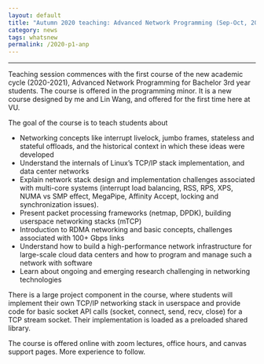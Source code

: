 ```yaml
---
layout: default
title: "Autumn 2020 teaching: Advanced Network Programming (Sep-Oct, 2020)"
category: news 
tags: whatsnew
permalink: /2020-p1-anp
---
```

<hr> 
Teaching session commences with the first course of the new academic cycle (2020-2021), Advanced Network Programming for Bachelor 3rd year students. The course is offered in the programming minor. It is a new course designed by me and Lin Wang, and offered for the first time here at VU. 

The goal of the course is to teach students about 
  * Networking concepts like interrupt livelock, jumbo frames, stateless and stateful offloads, and the historical context in which these ideas were developed
  * Understand the internals of Linux’s TCP/IP stack implementation, and data center networks
  * Explain network stack design and implementation challenges associated with multi-core systems (interrupt load balancing, RSS, RPS, XPS, NUMA vs SMP effect, MegaPipe, Affinity Accept, locking and synchronization issues). 
  * Present packet processing frameworks (netmap, DPDK), building userspace networking stacks (mTCP) 
  * Introduction to RDMA networking and basic concepts, challenges associated with 100+ Gbps links
  *  Understand how to build a high-performance network infrastructure for large-scale cloud data centers and how to program and manage such a network with software
  * Learn about ongoing and emerging research challenging in networking technologies

There is a large project component in the course, where students will implement their own TCP/IP networking stack in userspace and provide code for basic socket API calls (socket, connect, send, recv, close) for a TCP stream socket. Their implementation is loaded as a preloaded shared library. 

The course is offered online with zoom lectures, office hours, and canvas support pages. More experience to follow.
